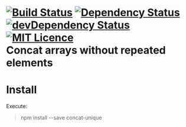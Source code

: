 [![Build Status](https://travis-ci.org/miyoda/concat-unique.svg?branch=master)](https://travis-ci.org/miyoda/concat-unique)
[![Dependency Status](https://david-dm.org/miyoda/concat-unique.svg)](https://david-dm.org/miyoda/concat-unique)
[![devDependency Status](https://david-dm.org/miyoda/concat-unique/dev-status.svg)](https://david-dm.org/miyoda/concat-unique#info=devDependencies)
[![MIT Licence](https://badges.frapsoft.com/os/mit/mit.svg?v=103)](https://opensource.org/licenses/mit-license.php)   
Concat arrays without repeated elements
==============================================================

# Install
Execute:
> npm install --save concat-unique
